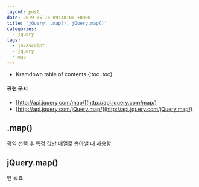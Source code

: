 ```yaml
---
layout: post
date: 2019-05-15 09:48:00 +0900
title: 'jQuery: .map(), jQuery.map()'
categories:
  - jquery
tags:
  - javascript
  - jquery
  - map
---
```


* Kramdown table of contents
{:toc .toc}

#### 관련 문서

- [http://api.jquery.com/map/](http://api.jquery.com/map/)
- [http://api.jquery.com/jQuery.map/](http://api.jquery.com/jQuery.map/)

## .map()

광역 선택 후 특정 값만 배열로 뽑아낼 때 사용함.

## jQuery.map()

얜 뭐죠.
